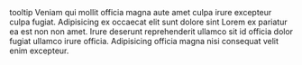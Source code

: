 <m-tooltip>
    tooltip
    <span slot="body">Veniam qui mollit officia magna aute amet culpa irure excepteur culpa fugiat. Adipisicing ex occaecat elit sunt
        dolore sint Lorem ex pariatur ea est non non amet. Irure deserunt reprehenderit ullamco sit id officia dolor
        fugiat ullamco irure officia. Adipisicing officia magna nisi consequat velit enim excepteur.</span>
</m-tooltip>